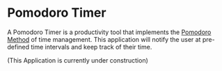 # Pomodoro Timer

A Pomodoro Timer is a productivity tool that implements the [Pomodoro Method](https://en.wikipedia.org/wiki/Pomodoro_Technique) of time management. This application will notify the user at pre-defined time intervals and keep track of their time.

(This Application is currently under construction)